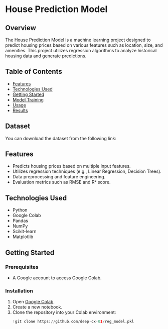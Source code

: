 # House Prediction Model

## Overview

The House Prediction Model is a machine learning project designed to predict housing prices based on various features such as location, size, and amenities. This project utilizes regression algorithms to analyze historical housing data and generate predictions.

## Table of Contents

- [Features](#features)
- [Technologies Used](#technologies-used)
- [Getting Started](#getting-started)
- [Model Training](#model-training)
- [Usage](#usage)
- [Results](#results)


## Dataset
You can download the dataset from the following link:

## Features

- Predicts housing prices based on multiple input features.
- Utilizes regression techniques (e.g., Linear Regression, Decision Trees).
- Data preprocessing and feature engineering.
- Evaluation metrics such as RMSE and R² score.

## Technologies Used

- Python
- Google Colab
- Pandas
- NumPy
- Scikit-learn
- Matplotlib

## Getting Started

### Prerequisites

- A Google account to access Google Colab.

### Installation

1. Open [Google Colab](https://colab.research.google.com/).
2. Create a new notebook.
3. Clone the repository into your Colab environment:
   ```python
   !git clone https://github.com/deep-cx-01/reg_model.pkl
